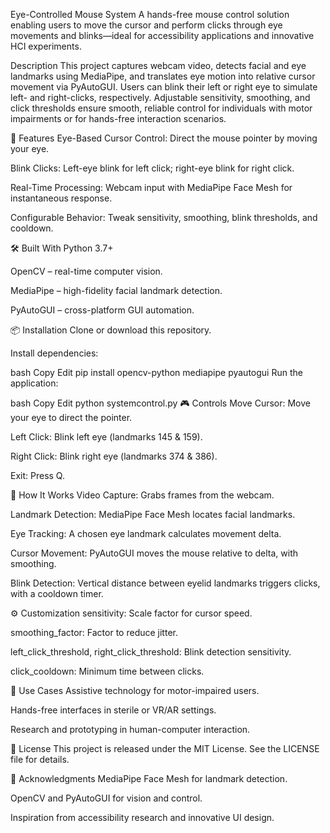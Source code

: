 Eye-Controlled Mouse System
A hands-free mouse control solution enabling users to move the cursor and perform clicks through eye movements and blinks—ideal for accessibility applications and innovative HCI experiments.

Description
This project captures webcam video, detects facial and eye landmarks using MediaPipe, and translates eye motion into relative cursor movement via PyAutoGUI. Users can blink their left or right eye to simulate left- and right-clicks, respectively. Adjustable sensitivity, smoothing, and click thresholds ensure smooth, reliable control for individuals with motor impairments or for hands-free interaction scenarios.

🚀 Features
Eye-Based Cursor Control: Direct the mouse pointer by moving your eye.

Blink Clicks: Left-eye blink for left click; right-eye blink for right click.

Real-Time Processing: Webcam input with MediaPipe Face Mesh for instantaneous response.

Configurable Behavior: Tweak sensitivity, smoothing, blink thresholds, and cooldown.

🛠️ Built With
Python 3.7+

OpenCV – real-time computer vision.

MediaPipe – high-fidelity facial landmark detection.

PyAutoGUI – cross-platform GUI automation.

📦 Installation
Clone or download this repository.

Install dependencies:

bash
Copy
Edit
pip install opencv-python mediapipe pyautogui
Run the application:

bash
Copy
Edit
python systemcontrol.py
🎮 Controls
Move Cursor: Move your eye to direct the pointer.

Left Click: Blink left eye (landmarks 145 & 159).

Right Click: Blink right eye (landmarks 374 & 386).

Exit: Press Q.

🧪 How It Works
Video Capture: Grabs frames from the webcam.

Landmark Detection: MediaPipe Face Mesh locates facial landmarks.

Eye Tracking: A chosen eye landmark calculates movement delta.

Cursor Movement: PyAutoGUI moves the mouse relative to delta, with smoothing.

Blink Detection: Vertical distance between eyelid landmarks triggers clicks, with a cooldown timer.

⚙️ Customization
sensitivity: Scale factor for cursor speed.

smoothing_factor: Factor to reduce jitter.

left_click_threshold, right_click_threshold: Blink detection sensitivity.

click_cooldown: Minimum time between clicks.

🧩 Use Cases
Assistive technology for motor-impaired users.

Hands-free interfaces in sterile or VR/AR settings.

Research and prototyping in human-computer interaction.

📜 License
This project is released under the MIT License. See the LICENSE file for details.

🙌 Acknowledgments
MediaPipe Face Mesh for landmark detection.

OpenCV and PyAutoGUI for vision and control.

Inspiration from accessibility research and innovative UI design.







